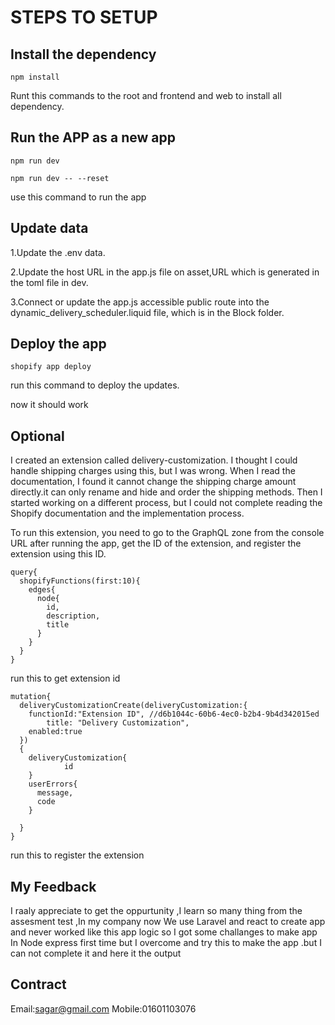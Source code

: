 # STEPS TO SETUP

## Install the dependency

```
npm install
```

Runt this commands to the root and frontend and web to install all dependency.

## Run the APP as a new app

```
npm run dev

npm run dev -- --reset
```

use this command to run the app

## Update data

1.Update the .env data.

2.Update the host URL in the app.js file on asset,URL which is generated in the toml file in dev.

3.Connect or update the app.js accessible public route into the dynamic_delivery_scheduler.liquid file, which is in the Block folder.

## Deploy the app

```
shopify app deploy
```

run this command to deploy the updates.

now it should work

## Optional

I created an extension called delivery-customization. I thought I could handle shipping charges using this, but I was wrong. When I read the documentation, I found it cannot change the shipping charge amount directly.it can only rename and hide and order the shipping methods. Then I started working on a different process, but I could not complete reading the Shopify documentation and the implementation process.

To run this extension, you need to go to the GraphQL zone from the console URL after running the app, get the ID of the extension, and register the extension using this ID.

```
query{
  shopifyFunctions(first:10){
    edges{
      node{
        id,
        description,
        title
      }
  	}
  }
}
```

run this to get extension id

```
mutation{
  deliveryCustomizationCreate(deliveryCustomization:{
    functionId:"Extension ID", //d6b1044c-60b6-4ec0-b2b4-9b4d342015ed
		title: "Delivery Customization",
    enabled:true
  })
  {
    deliveryCustomization{
			id
    }
    userErrors{
      message,
      code
    }

  }
}
```

run this to register the extension

## My Feedback

I raaly appreciate to get the oppurtunity ,I learn so many thing from the assesment test ,In my company now We use Laravel and react to create app and never worked like this app logic so I got some challanges to make app In Node express first time but I overcome and try this to make the app .but I can not complete it and here it the output

## Contract

Email:sagar@gmail.com
Mobile:01601103076
